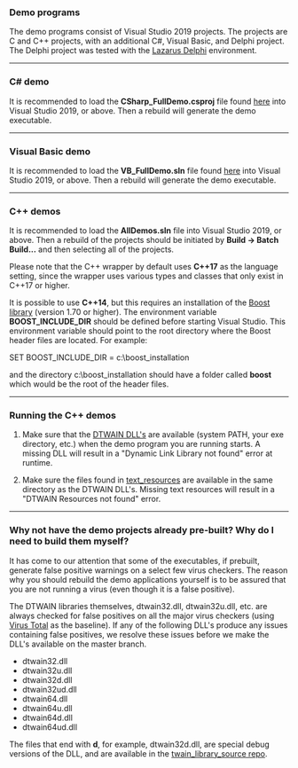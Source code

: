 ### Demo programs ###

The demo programs consist of Visual Studio 2019 projects.  The projects are C and C++ projects, with an additional C#, Visual Basic, and Delphi project.  The Delphi project was tested with the <a href="https://www.lazarus-ide.org/" target="_blank">Lazarus Delphi</a> environment.

----
### C# demo
It is recommended to load the **CSharp_FullDemo.csproj** file found <a href="https://github.com/dynarithmic/twain_library/tree/master/demos/csharp/Examples/FullDemo" target="_blank">here</a> into Visual Studio 2019, or above.  Then a rebuild will generate the demo executable.

----
### Visual Basic demo
It is recommended to load the **VB_FullDemo.sln** file found <a href="https://github.com/dynarithmic/twain_library/tree/master/demos/VisualBasic/Examples/FullDemo" target="_blank">here</a> into Visual Studio 2019, or above.  Then a rebuild will generate the demo executable.

----

### C++ demos

It is recommended to load the **AllDemos.sln** file into Visual Studio 2019, or above.  Then a rebuild of the projects should be initiated by **Build -> Batch Build...** and then selecting all of the projects.

Please note that the C++ wrapper by default uses **C++17** as the language setting, since the wrapper uses various types and classes that only exist in  C++17 or higher.

It is possible to use **C++14**, but this requires an installation of the <a href="https://www.boost.org/" target="_blank">Boost library</a> (version 1.70 or higher).  The environment variable **BOOST_INCLUDE_DIR** should be defined before starting Visual Studio. This environment variable should point to the root directory where the Boost header files are located.  For example:

SET BOOST_INCLUDE_DIR = c:\boost_installation

and the directory c:\boost_installation should have a folder called **boost** which would be the root of the  header files.

----
### Running the C++ demos

1) Make sure that the [DTWAIN DLL's](https://github.com/dynarithmic/twain_library/tree/master/binaries) are available (system PATH, your exe directory, etc.) when the demo program you are running starts.  A missing DLL will result in a "Dynamic Link Library not found" error at runtime.

2) Make sure the files found in <a href="https://github.com/dynarithmic/twain_library/tree/master/text_resources" target="_blank">text_resources</a> are available in the same directory as the DTWAIN DLL's.  Missing text resources will result in a "DTWAIN Resources not found" error.


----
### Why not have the demo projects already pre-built?  Why do I need to build them myself?
It has come to our attention that some of the executables, if prebuilt, generate false positive warnings on a select few virus checkers.  The reason why you should rebuild the demo applications yourself is to be assured that you are not running a virus (even though it is a false positive).  

The DTWAIN libraries themselves, dtwain32.dll, dtwain32u.dll, etc. are always checked for false positives on all the major virus checkers (using <a href="https://www.virustotal.com/gui/home/upload" target="_blank">Virus Total</a> as the baseline).  If any of the following DLL's produce any issues containing false positives, we resolve these issues before we make the DLL's available on the master branch.

* dtwain32.dll
* dtwain32u.dll
* dtwain32d.dll
* dtwain32ud.dll
* dtwain64.dll
* dtwain64u.dll
* dtwain64d.dll
* dtwain64ud.dll

The files that end with **d**, for example, dtwain32d.dll, are special debug versions of the DLL, and are available in the <a href="https://github.com/dynarithmic/twain_library_source/tree/main/binaries" target="_blank">twain_library_source repo</a>.